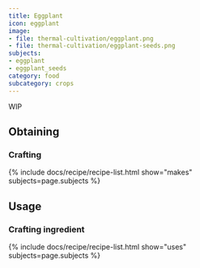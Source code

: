 ```yaml
---
title: Eggplant
icon: eggplant
image:
- file: thermal-cultivation/eggplant.png
- file: thermal-cultivation/eggplant-seeds.png
subjects: 
- eggplant
- eggplant_seeds
category: food
subcategory: crops
---
```


WIP

Obtaining
---------

### Crafting
{% include docs/recipe/recipe-list.html show="makes" subjects=page.subjects %}

Usage
-----

### Crafting ingredient
{% include docs/recipe/recipe-list.html show="uses" subjects=page.subjects %}